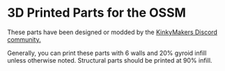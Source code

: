 # 3D Printed Parts for the OSSM

These parts have been designed or modded by the [KinkyMakers Discord community.](https://discord.gg/MmpT9xE) 

Generally, you can print these parts with 6 walls and 20% gyroid infill unless otherwise noted. Structural parts should be printed at 90% infill. 
